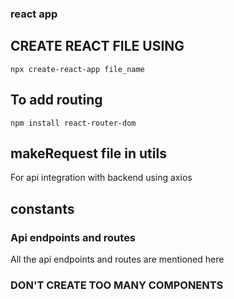 ### react app

## CREATE REACT FILE USING

```
npx create-react-app file_name
```

## To add routing

```
npm install react-router-dom
```

## makeRequest file in utils

For api integration with backend using axios

## constants

### Api endpoints and routes

All the api endpoints and routes are mentioned here

### DON'T CREATE TOO MANY COMPONENTS
